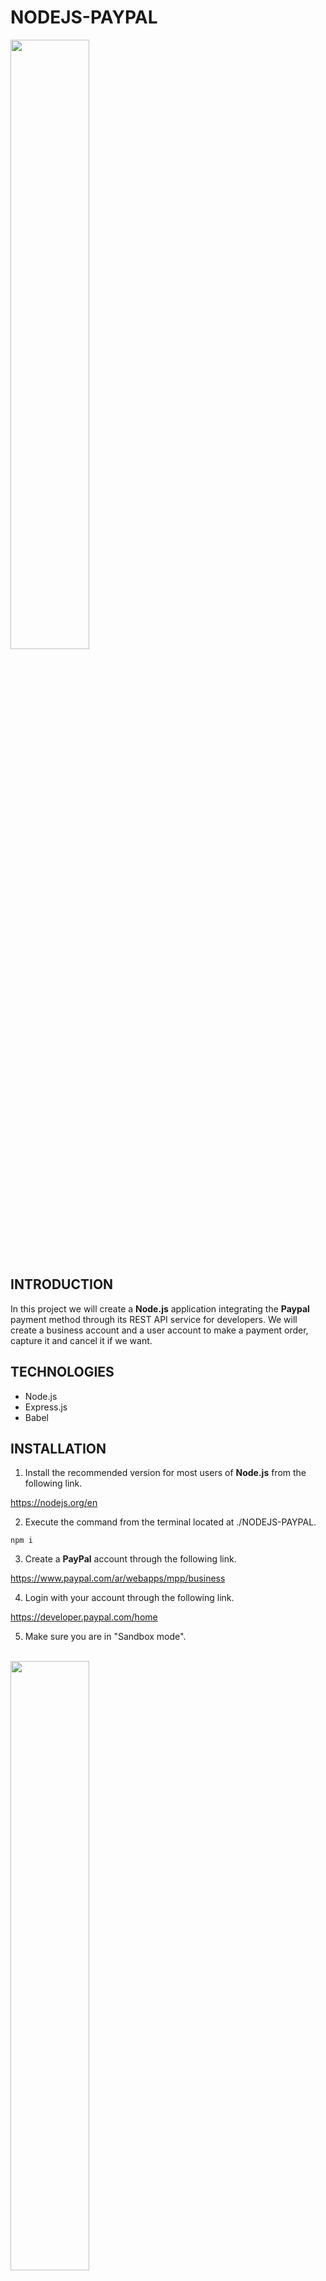 # NODEJS-PAYPAL

<img width="50%" src="https://i.postimg.cc/9F50SXZh/NODEJS-PAYPAL-REST-API.png" />

## INTRODUCTION

In this project we will create a **Node.js** application integrating the **Paypal** payment method through its REST API service for developers.
We will create a business account and a user account to make a payment order, capture it and cancel it if we want.

## TECHNOLOGIES

- Node.js
- Express.js
- Babel

## INSTALLATION

1. Install the recommended version for most users of **Node.js** from the following link.

https://nodejs.org/en

2. Execute the command from the terminal located at ./NODEJS-PAYPAL.

```shell
npm i
```

3. Create a **PayPal** account through the following link.

https://www.paypal.com/ar/webapps/mpp/business

4. Login with your account through the following link.

https://developer.paypal.com/home

5. Make sure you are in "Sandbox mode".

<br />

<img width="50%" src="https://i.postimg.cc/fbN224CY/DEVELOPER-PAYPAL-HOME.png" />

<br />

6. Go to "Testing Tools" => "Sandbox Accounts" => "Create Account" => "Create". 

<br />

<img width="50%" src="https://i.postimg.cc/FRK2p5FD/SANDBOX-ACCOUNT.png" />

<br />

7. Create an account of type "Business (Merchant account)" assigning it a fictitious country, email and password.
8. Go to "Apps & Credentials" => "Create App".

<br />

<img width="50%" src="https://i.postimg.cc/2y8DLbM9/APP-ACCOUNT.png" />

<br />

9. Create an account of type "Merchant (Accept payments as merchant (seller))" by assigning it a name and the Sandbox account created earlier.
10. Create an .env file inside ./NODEJS-PAYPAL and replace `Client ID` and `Secret key` with the API credentials.

```js
PAYPAL_API = 'https://api-m.sandbox.paypal.com'
PAYPAL_API_CLIENT = 'Client ID'
PAYPAL_API_SECRET = 'Secret key'
HOST = localhost
PORT = 3000
```

<img width="50%" src="https://i.postimg.cc/cJL18z3B/API-CREDENTIALS.png" />

<br />

11. Go again to "Testing Tools" => "Sandbox Accounts" => "Create account" => "Create".
12. Create an account of type "Personal (Busher account)" assigning it a fictitious country, email, password, first name, last name and paypal balance.
13. In the payment.controller.js file located in the controllers folder replace the `country currency code`, `price`, `description` and `sandbox account name` values of the "createOrder" function with those of your created sandbox account.

```js
purchase_units: [
	{
		amount: {
			currency_code: 'country currency code',
			value: 'price',
		},
		description: 'description',
	},
],
application_context: {
	brand_name: 'sandbox account name',
	landing_page: 'LOGIN',
	user_action: 'PAY_NOW',
	return_url: `http://${HOST}:${PORT}/capture-order`,
	cancel_url: `http://${HOST}:${PORT}/cancel-order`,
}
```

## EXECUTION

14. Use the **npm** package manager to run.
15. Execute the command from the terminal located at ./NODEJS-PAYPAL.

```shell
npm run dev
```

16. Make a POST request through an app or extension of testing API's, such as Postman or Thunder Client.
17. Select the Auth => Basic tab and insert in the Username and Password fields the API credentials, `Client ID` and `Secret key`.

<br />

<img width="50%" src="" />

<br />

18. Select the Body => Form-encode tab and insert in the Key and Value fields, "grant_type" and "client_credentials".

<br />

<img width="50%" src="" />

<br />

19. Send the request to the URL.

http://localhost:3000/create-order

20. Once you have made your purchase through the site you can verify the transactions by logging in with your Personal and Business accounts from the following link.

https://www.sandbox.paypal.com/signin

21. Modify the .html and .css files located in the public folder for the new page layout.
